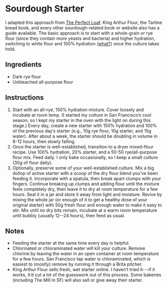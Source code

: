 # Sourdough Starter

I adapted this approach from [The Perfect
Loaf](https://www.theperfectloaf.com/7-easy-steps-making-incredible-sourdough-starter-scratch/).
King Arthur Flour, the Tartine bread book, and every other sourdough-related
book or website also has a guide available. The basic approach is to start with
a whole-grain or rye flour (since they contain more yeasts and bacteria) and
higher hydration, switching to white flour and 100% hydration
([what?](/recipes/bakers-percentages)) once the culture takes hold.

## Ingredients

* Dark rye flour
* Unbleached all-purpose flour

## Instructions

1. Start with an all-rye, 150% hydration mixture. Cover loosely and incubate at
   room temp. (I started my culture in San Francisco’s cool season, so I kept
   my starter in the oven with the light on during this stage.) Every day,
   create a new starter with 150% hydration and 100% of the previous day’s
   starter (e.g., 10g rye flour, 10g starter, and 15g water). After about a
   week, the starter should be doubling in volume in 8-12 hours, then slowly
   falling.
2. Once the starter is well-established, transition to a dryer mixed-flour
   recipe. Use 100% hydration, 20% starter, and a 50-50 rye/all-purpose flour
   mix. Feed daily. I only bake occasionally, so I keep a small culture (30g of
   flour daily).
3. Optionally, preserve some of your well-established culture. Mix a big dollop
   of active starter with a scoop of the dry flour blend you've been feeding
   it. Incorporate with a spatula, then break apart clumps with your fingers.
   Continue breaking up clumps and adding flour until the mixture feels
   completely dry, then leave it to dry at room temperature for a few hours.
   Seal it in a jar and store it away from light and moisture. Revive by mixing
   the whole jar (or enough of it to get a healthy dose of your original
   starter) with 50g fresh flour and enough water to make it easy to stir. Mix
   until no dry bits remain, incubate at a warm room temperature until bubbly
   (usually 12--24 hours), then feed as usual.

## Notes

- Feeding the starter at the same time every day is helpful.
- Chlorinated or chloraminated water will kill your culture. Remove chlorine by
  leaving the water in an open container at room temperature for a few hours.
  San Francisco tap water is chloraminated, which is easiest to (mostly) remove
  by running it through a Brita pitcher.
- King Arthur Flour sells fresh, wet starter online. I haven’t tried it---if it
  works, it’d cut a lot of the guesswork out of this process. Some bakeries
  (including The Mill in SF) will also sell or give away their starter.
